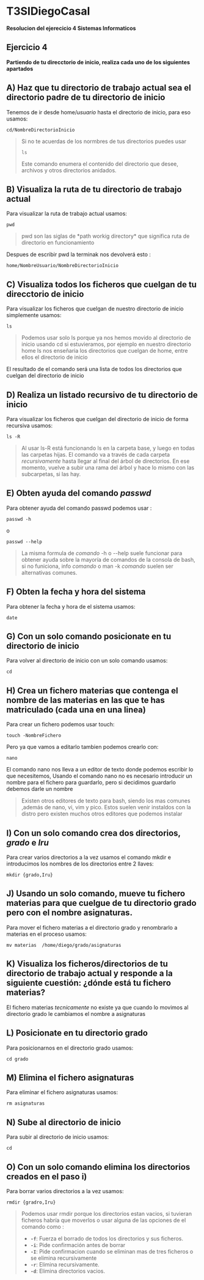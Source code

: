 # T3SIDiegoCasal
**Resolucion del ejerecicio 4 Sistemas Informaticos**
## Ejercicio 4
**Partiendo de tu direcctorio de inicio, realiza cada uno de los siguientes apartados** 
## A) Haz que tu directorio de trabajo actual sea el directorio padre de tu directorio de inicio
Tenemos de ir desde home/*usuario* hasta el directorio de inicio, para eso usamos: 

    cd/NombreDirectorioInicio

 
> Si no te acuerdas de los normbres de tus directorios puedes usar
> 
>     ls
> 
> Este comando enumera el contenido del directorio que desee, archivos y otros directorios anidados. 
## B) Visualiza la ruta de tu directorio de trabajo actual
Para visualizar la ruta de trabajo actual usamos:

    pwd
<blockquote> pwd son las siglas de *path workig directory* que significa ruta de directorio en funcionamiento</blockquote>

Despues de escribir pwd la terminak nos devolverá esto :

    home/NombreUsuario/NombreDirectorioInicio

## C) Visualiza todos los ficheros que cuelgan de tu direcctorio de inicio
Para visualizar los ficheros que cuelgan de nuestro directorio de inicio simplemente usamos:

    ls

> Podemos usar solo ls porque ya nos hemos movido al  directorio de inicio usando cd si estuvieramos, por ejemplo en nuestro directorio home ls nos enseñaria los directorios que cuelgan de home, entre ellos el directorio de inicio

El resultado de el comando será una lista de todos los directorios que cuelgan del directorio de inicio

## D) Realiza un listado recursivo de tu directorio de inicio
Para visualizar los ficheros que cuelgan del directorio de inicio de forma recursiva usamos:

    ls -R

> Al usar ls-R está funcionando ls en la carpeta base, y luego en todas las carpetas hijas. El comando va a través de cada carpeta *recursivamente* hasta llegar al final del árbol de directorios. En ese momento, vuelve a subir una rama del árbol y hace lo mismo con las subcarpetas, si las hay.  
  
## E) Obten ayuda del comando *passwd*
Para obtener ayuda del comando passwd podemos usar :

    passwd -h 
o

    passwd --help

> La misma formula de *comando* -h o --help suele funcionar para obtener ayuda sobre la mayoría de comandos de la consola de bash, si no funiciona, info *comando* o man -k *comando* suelen ser alternativas comunes.

## F) Obten la fecha y hora del sistema 

Para obtener la fecha y hora de el sistema usamos:

    date

## G) Con un solo comando posicionate en tu directorio de inicio

Para volver al directorio de inicio con un solo comando usamos:

    cd
    
## H) Crea un fichero materias que contenga el nombre de las materias en las que te has matriculado (cada una en una linea)
Para crear un fichero podemos usar touch:

    touch -NombreFichero
Pero ya que vamos a editarlo tambien podemos crearlo con:

    nano 
El comando nano nos lleva a un editor de texto donde podemos escribir lo que necesitemos,
Usando el comando nano no es necesario introducir un nombre para el fichero para guardarlo, pero si decidimos guardarlo debemos darle un nombre 

> Existen otros editores de texto para bash, siendo los mas comunes ,además de nano, vi, vim y pico. Estos suelen venir instaldos con la distro pero existen muchos otros editores que podemos instalar

## I) Con un solo comando crea dos directorios, *grado* e *Iru*
Para crear varios directorios a la vez usamos el comando mkdir e introducimos los nombres de los directorios entre 2 llaves:

    mkdir {grado,Iru}
    
## J) Usando un solo comando, mueve tu fichero materias para que cuelgue de tu directorio grado pero con el nombre asignaturas.

Para mover el fichero materias a el directorio grado y renombrarlo a materias en el proceso usamos:

    mv materias  /home/diego/grado/asignaturas

## K) Visualiza los ficheros/directorios de tu directorio de trabajo actual y responde a la siguiente cuestión: ¿dónde está tu fichero materias?
El fichero materias *tecnicamente* no existe ya que cuando lo movimos al directorio grado le cambiamos el nombre a asignaturas

## L) Posicionate en tu directorio grado

Para posicionarnos en el directorio grado usamos:

    cd grado

## M) Elimina el fichero asignaturas 

Para eliminar el fichero asignaturas usamos:

    rm asignaturas

## N) Sube al directorio de inicio
   
   Para subir al directorio de inicio usamos:

    cd
## O) Con un solo comando elimina los directorios creados en el paso i)
Para borrar varios directorios a la vez usamos:

    rmdir {gradro,Iru}

> Podemos usar rmdir porque los directorios estan vacios, si tuvieran ficheros habría que moverlos o usar alguna de las opciones de el comando como :
> -   **`-f`**: Fuerza el borrado de todos los directorios y sus ficheros.
>-   **`-i`**: Pide confirmación antes de borrar
>-   **`-I`**: Pide confirmacion cuando se eliminan mas de tres ficheros o se elimina recursivamente
>-   **`-r`**: Elimina recursivamente.
>-   **`-d`**: Elimina directorios vacios.

